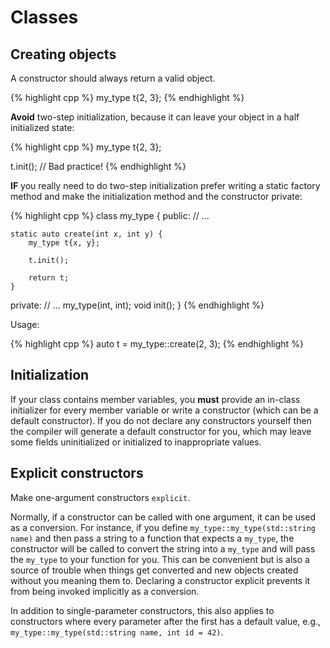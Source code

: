 # Classes

## Creating objects

A constructor should always return a valid object.

{% highlight cpp %}
my_type t{2, 3};
{% endhighlight %}

**Avoid** two-step initialization, because it can leave your object in a half initialized state:

{% highlight cpp %}
my_type t{2, 3};

t.init(); // Bad practice!
{% endhighlight %}

**IF** you really need to do two-step initialization prefer writing a static factory method and make the initialization method and the constructor private:

{% highlight cpp %}
class my_type {
public:
    // ...

    static auto create(int x, int y) {
        my_type t{x, y};

        t.init();

        return t;
    }
private:
    // ...
    my_type(int, int);
    void init();
}
{% endhighlight %}

Usage:

{% highlight cpp %}
auto t = my_type::create(2, 3);
{% endhighlight %}

## Initialization

If your class contains member variables, you **must** provide an in-class initializer for every member variable or write a constructor (which can be a default constructor). If you do not declare any constructors yourself then the compiler will generate a default constructor for you, which may leave some fields uninitialized or initialized to inappropriate values.

## Explicit constructors

Make one-argument constructors ``explicit``.

Normally, if a constructor can be called with one argument, it can be used as a conversion. For instance, if you define ``my_type::my_type(std::string name)`` and then pass a string to a function that expects a ``my_type``, the constructor will be called to convert the string into a ``my_type`` and will pass the ``my_type`` to your function for you. This can be convenient but is also a source of trouble when things get converted and new objects created without you meaning them to. Declaring a constructor explicit prevents it from being invoked implicitly as a conversion.

In addition to single-parameter constructors, this also applies to constructors where every parameter after the first has a default value, e.g., ``my_type::my_type(std::string name, int id = 42)``.
